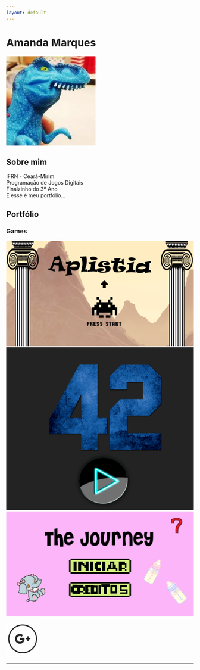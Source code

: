 ```yaml
---
layout: default
---
```

# Amanda Marques   
![](dinofauro.png)


## Sobre mim
  IFRN - Ceará-Mirim   
  Programação de Jogos Digitais   
  Finalzinho do 3º Ano   
  E esse é meu portfólio...
## Portfólio   
### Games

[![](aplistia.png)](https://amanda13.github.io/Aplistia/)   
[![](42.PNG)](https://amanda13.github.io/amanda13.github.io/Jogo/)
[![](journey.png)](amanda13.github.io/TheJourney/)




[![](gmail.png)](amanda001.ac@gmail.com)
* * *

[//]: # (Não aparece)

